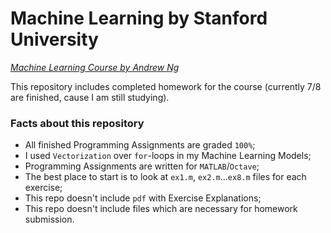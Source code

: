 # Machine Learning by Stanford University

_[Machine Learning Course by Andrew Ng](https://www.coursera.org/learn/machine-learning)_

This repository includes completed homework for the course (currently 7/8 are finished, cause I am still studying).

### Facts about this repository

- All finished Programming Assignments are graded `100%`;
- I used `Vectorization` over `for`-loops in my Machine Learning Models;
- Programming Assignments are written for `MATLAB`/`Octave`;
- The best place to start is to look at `ex1.m`, `ex2.m`...`ex8.m` files for each exercise;
- This repo doesn't include `pdf` with Exercise Explanations;
- This repo doesn't include files which are necessary for homework submission.